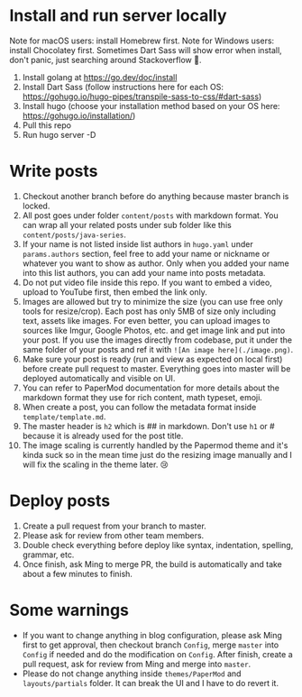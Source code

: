 # Install and run server locally

Note for macOS users: install Homebrew first.
Note for Windows users: install Chocolatey first. Sometimes Dart Sass will show error when install, don't panic, just searching around Stackoverflow 🥲.

1. Install golang at https://go.dev/doc/install
2. Install Dart Sass (follow instructions here for each OS: https://gohugo.io/hugo-pipes/transpile-sass-to-css/#dart-sass)
3. Install hugo (choose your installation method based on your OS here: https://gohugo.io/installation/)
4. Pull this repo
5. Run hugo server -D

# Write posts

1. Checkout another branch before do anything because master branch is locked.
2. All post goes under folder `content/posts` with markdown format. You can wrap all your related posts under sub folder like this `content/posts/java-series`.
3. If your name is not listed inside list authors in `hugo.yaml` under `params.authors` section, feel free to add your name or nickname or whatever you want to show as author. Only when you added your name into this list authors, you can add your name into posts metadata.
4. Do not put video file inside this repo. If you want to embed a video, upload to YouTube first, then embed the link only.
5. Images are allowed but try to minimize the size (you can use free only tools for resize/crop). Each post has only 5MB of size only including text, assets like images. For even better, you can upload images to sources like Imgur, Google Photos, etc. and get image link and put into your post. If you use the images directly from codebase, put it under the same folder of your posts and ref it with `![An image here](./image.png)`.
6. Make sure your post is ready (run and view as expected on local first) before create pull request to master. Everything goes into master will be deployed automatically and visible on UI.
7. You can refer to PaperMod documentation for more details about the markdown format they use for rich content, math typeset, emoji.
8. When create a post, you can follow the metadata format inside `template/template.md`.
9. The master header is `h2` which is ## in markdown. Don't use `h1` or # because it is already used for the post title.
10. The image scaling is currently handled by the Papermod theme and it's kinda suck so in the mean time just do the resizing image manually and I will fix the scaling in the theme later. 😢

# Deploy posts

1. Create a pull request from your branch to master.
2. Please ask for review from other team members.
3. Double check everything before deploy like syntax, indentation, spelling, grammar, etc.
4. Once finish, ask Ming to merge PR, the build is automatically and take about a few minutes to finish.

# Some warnings

* If you want to change anything in blog configuration, please ask Ming first to get approval, then checkout branch `Config`, merge `master` into `Config` if needed and do the modification on `Config`. After finish, create a pull request, ask for review from Ming and merge into `master`.
* Please do not change anything inside `themes/PaperMod` and `layouts/partials` folder. It can break the UI and I have to do revert it.
